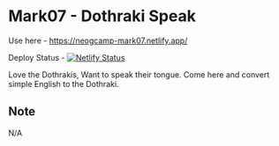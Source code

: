 # Mark07 - Dothraki Speak
Use here - https://neogcamp-mark07.netlify.app/

Deploy Status - [![Netlify Status](https://api.netlify.com/api/v1/badges/e77294e6-3555-4120-83f3-d88e9606e92d/deploy-status)](https://app.netlify.com/sites/neogcamp-mark06/deploys)

Love the Dothrakis, Want to speak their tongue. Come here and convert simple English to the Dothraki. 
## Note
N/A
